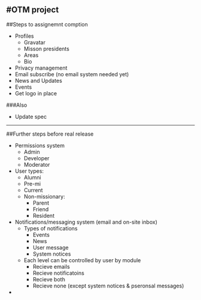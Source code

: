 #OTM project
-----

##Steps to assignemnt comption
- Profiles
    - Gravatar
    - Misson presidents
    - Areas
    - Bio
- Privacy management
- Email subscribe (no email system needed yet)
- News and Updates
- Events
- Get logo in place

###Also
- Update spec

-----

##Further steps before real release
- Permissions system
    - Admin
    - Developer
    - Moderator
- User types:  
    - Alumni
    - Pre-mi
    - Current
    - Non-missionary:
        - Parent
        - Friend
        - Resident
- Notifications/messaging system (email and on-site inbox)
    - Types of notifications
        - Events
        - News
        - User message
        - System notices
    - Each level can be controlled by user by module
        - Recieve emails
        - Recieve notificatoins
        - Recieve both
        - Recieve none (except system notices & pseronsal messages)
- 